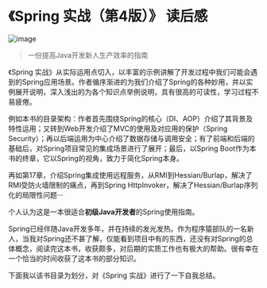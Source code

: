# 《Spring 实战（第4版）》 读后感
![image](https://img3.doubanio.com/view/subject/l/public/s28607882.jpg)
> 一份提高Java开发新人生产效率的指南

《Spring 实战》从实际运用点切入，以丰富的示例讲解了开发过程中我们可能会遇到的Spring应用场景。作者循序渐进的为我们介绍了Spring的各种妙用，并以实例展开说明，深入浅出的为各个知识点举例说明，具有很高的可读性，学习过程不易疲倦。

例如本书的目录架构：作者首先围绕Spring的核心（DI、AOP）介绍了其背景及特性运用；又转到Web开发介绍了MVC的使用及对应用的保护（Spring Security）；再以后端运用为中心介绍了数据存储与调用安全；有了前端和后端的基础后，对Spring项目常见的集成场景进行了展开；最后，以Spring Boot作为本书的终章，它以Spring的视角，致力于简化Spring本身。

再如第17章，介绍Spring集成使用远程服务，从RMI到Hessian/Burlap，解决了RMI受防火墙限制的痛点，再到Spring HttpInvoker，解决了Hessian/Burlap序列化的局限性问题···

个人认为这是一本很适合**初级Java开发者**的Spring使用指南。

Spring已经伴随Java开发多年，并在持续的发光发热。作为程序猿部队的一名新人，当我对Spring还不甚了解，仅能看到项目中有的东西，还没有对Spring的总体概念，阅读完这本书，收获颇多，对后期的实质工作也有极大的帮助。很有幸在一个恰当的时间收获了这本书的部分知识。

下面我以该书目录为划分，对《Spring 实战》进行了一下自我总结。
